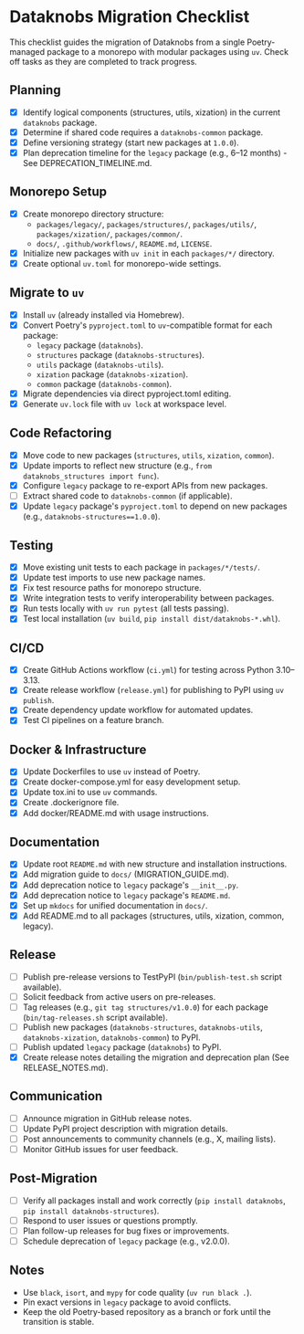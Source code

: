 # Dataknobs Migration Checklist

This checklist guides the migration of Dataknobs from a single Poetry-managed package to a monorepo with modular packages using `uv`. Check off tasks as they are completed to track progress.

## Planning
- [x] Identify logical components (structures, utils, xization) in the current `dataknobs` package.
- [x] Determine if shared code requires a `dataknobs-common` package.
- [x] Define versioning strategy (start new packages at `1.0.0`).
- [x] Plan deprecation timeline for the `legacy` package (e.g., 6–12 months) - See DEPRECATION_TIMELINE.md.

## Monorepo Setup
- [x] Create monorepo directory structure:
  - `packages/legacy/`, `packages/structures/`, `packages/utils/`, `packages/xization/`, `packages/common/`.
  - `docs/`, `.github/workflows/`, `README.md`, `LICENSE`.
- [x] Initialize new packages with `uv init` in each `packages/*/` directory.
- [x] Create optional `uv.toml` for monorepo-wide settings.

## Migrate to `uv`
- [x] Install `uv` (already installed via Homebrew).
- [x] Convert Poetry's `pyproject.toml` to `uv`-compatible format for each package:
  - `legacy` package (`dataknobs`).
  - `structures` package (`dataknobs-structures`).
  - `utils` package (`dataknobs-utils`).
  - `xization` package (`dataknobs-xization`).
  - `common` package (`dataknobs-common`).
- [x] Migrate dependencies via direct pyproject.toml editing.
- [x] Generate `uv.lock` file with `uv lock` at workspace level.

## Code Refactoring
- [x] Move code to new packages (`structures`, `utils`, `xization`, `common`).
- [x] Update imports to reflect new structure (e.g., `from dataknobs_structures import func`).
- [x] Configure `legacy` package to re-export APIs from new packages.
- [ ] Extract shared code to `dataknobs-common` (if applicable).
- [x] Update `legacy` package's `pyproject.toml` to depend on new packages (e.g., `dataknobs-structures==1.0.0`).

## Testing
- [x] Move existing unit tests to each package in `packages/*/tests/`.
- [x] Update test imports to use new package names.
- [x] Fix test resource paths for monorepo structure.
- [x] Write integration tests to verify interoperability between packages.
- [x] Run tests locally with `uv run pytest` (all tests passing).
- [x] Test local installation (`uv build`, `pip install dist/dataknobs-*.whl`).

## CI/CD
- [x] Create GitHub Actions workflow (`ci.yml`) for testing across Python 3.10–3.13.
- [x] Create release workflow (`release.yml`) for publishing to PyPI using `uv publish`.
- [x] Create dependency update workflow for automated updates.
- [x] Test CI pipelines on a feature branch.

## Docker & Infrastructure
- [x] Update Dockerfiles to use `uv` instead of Poetry.
- [x] Create docker-compose.yml for easy development setup.
- [x] Update tox.ini to use `uv` commands.
- [x] Create .dockerignore file.
- [x] Add docker/README.md with usage instructions.

## Documentation
- [x] Update root `README.md` with new structure and installation instructions.
- [x] Add migration guide to `docs/` (MIGRATION_GUIDE.md).
- [x] Add deprecation notice to `legacy` package's `__init__.py`.
- [x] Add deprecation notice to `legacy` package's `README.md`.
- [x] Set up `mkdocs` for unified documentation in `docs/`.
- [x] Add README.md to all packages (structures, utils, xization, common, legacy).

## Release
- [ ] Publish pre-release versions to TestPyPI (`bin/publish-test.sh` script available).
- [ ] Solicit feedback from active users on pre-releases.
- [ ] Tag releases (e.g., `git tag structures/v1.0.0`) for each package (`bin/tag-releases.sh` script available).
- [ ] Publish new packages (`dataknobs-structures`, `dataknobs-utils`, `dataknobs-xization`, `dataknobs-common`) to PyPI.
- [ ] Publish updated `legacy` package (`dataknobs`) to PyPI.
- [x] Create release notes detailing the migration and deprecation plan (See RELEASE_NOTES.md).

## Communication
- [ ] Announce migration in GitHub release notes.
- [ ] Update PyPI project description with migration details.
- [ ] Post announcements to community channels (e.g., X, mailing lists).
- [ ] Monitor GitHub issues for user feedback.

## Post-Migration
- [ ] Verify all packages install and work correctly (`pip install dataknobs`, `pip install dataknobs-structures`).
- [ ] Respond to user issues or questions promptly.
- [ ] Plan follow-up releases for bug fixes or improvements.
- [ ] Schedule deprecation of `legacy` package (e.g., v2.0.0).

## Notes
- Use `black`, `isort`, and `mypy` for code quality (`uv run black .`).
- Pin exact versions in `legacy` package to avoid conflicts.
- Keep the old Poetry-based repository as a branch or fork until the transition is stable.
